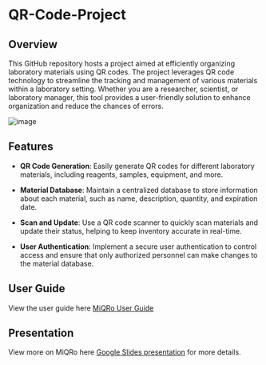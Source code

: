 # QR-Code-Project


## Overview

This GitHub repository hosts a project aimed at efficiently organizing laboratory materials using QR codes. The project leverages QR code technology to streamline the tracking and management of various materials within a laboratory setting. Whether you are a researcher, scientist, or laboratory manager, this tool provides a user-friendly solution to enhance organization and reduce the chances of errors.


![image](https://github.com/omo776/MiQRo/assets/88599328/55d19336-fb98-4341-b57b-d3998310d370)



## Features

- **QR Code Generation**: Easily generate QR codes for different laboratory materials, including reagents, samples, equipment, and more.

- **Material Database**: Maintain a centralized database to store information about each material, such as name, description, quantity, and expiration date.

- **Scan and Update**: Use a QR code scanner to quickly scan materials and update their status, helping to keep inventory accurate in real-time.

- **User Authentication**: Implement a secure user authentication to control access and ensure that only authorized personnel can make changes to the material database.

## User Guide

View the user guide here [MiQRo User Guide](https://docs.google.com/document/d/1SSOzH8m8XrYlciN3XgV7H7q6nUkkTNcnKrW9geIdOao/edit)


## Presentation

View more on MiQRo here [Google Slides presentation](https://docs.google.com/presentation/d/1hu2j97T1yV_E96WPLF03cXnuuFJWPl0lDD31CscAD9g/edit#slide=id.g26edc206ec9_0_155) for more details.


